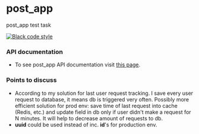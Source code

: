 # post_app

post_app test task

[![Black code style](https://img.shields.io/badge/code%20style-black-000000.svg)](https://github.com/ambv/black)

### API documentation

- To see post_app API documentation visit [this page](https://documenter.getpostman.com/view/12903898/2s7YYu4hMx).


### Points to discuss

- According to my solution for last user request tracking. I save every user request to database,
it means db is triggered very often. Possibly more efficient solution for prod env: save time of last request into
cache (Redis, etc.) and update field in db only if user didn't make a request for N minutes. It will
help to decrease amount of requests to db.
- **uuid** could be used instead of inc. **id**'s for production env.
